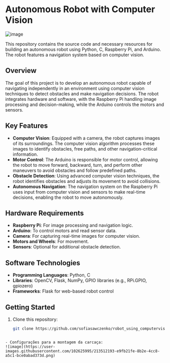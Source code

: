 # Autonomous Robot with Computer Vision

![image](https://github.com/user-attachments/assets/360726dc-57e5-4f55-a249-713dce8f9764)

This repository contains the source code and necessary resources for building an autonomous robot using Python, C, Raspberry Pi, and Arduino. The robot features a navigation system based on computer vision.

## Overview

The goal of this project is to develop an autonomous robot capable of navigating independently in an environment using computer vision techniques to detect obstacles and make navigation decisions. The robot integrates hardware and software, with the Raspberry Pi handling image processing and decision-making, while the Arduino controls the motors and sensors.

## Key Features

- **Computer Vision**: Equipped with a camera, the robot captures images of its surroundings. The computer vision algorithm processes these images to identify obstacles, free paths, and other navigation-critical information.
- **Motor Control**: The Arduino is responsible for motor control, allowing the robot to move forward, backward, turn, and perform other maneuvers to avoid obstacles and follow predefined paths.
- **Obstacle Detection**: Using advanced computer vision techniques, the robot identifies obstacles and adjusts its movement to avoid collisions.
- **Autonomous Navigation**: The navigation system on the Raspberry Pi uses input from computer vision and sensors to make real-time decisions, enabling the robot to move autonomously.

## Hardware Requirements

- **Raspberry Pi**: For image processing and navigation logic.
- **Arduino**: To control motors and read sensor data.
- **Camera**: For capturing real-time images for computer vision.
- **Motors and Wheels**: For movement.
- **Sensors**: Optional for additional obstacle detection.

## Software Technologies

- **Programming Languages**: Python, C
- **Libraries**: OpenCV, Flask, NumPy, GPIO libraries (e.g., RPi.GPIO, gpiozero)
- **Frameworks**: Flask for web-based robot control

## Getting Started

1. Clone this repository:
   ```bash
   git clone https://github.com/sofiasawczenko/robot_using_computervision.git
```

- Configurações para a montagem da carcaça:
![image](https://user-images.githubusercontent.com/102625995/213512193-e9fb21fe-8b2e-4cc8-a5c1-bce0abad373d.png)

